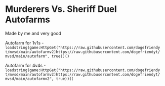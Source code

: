 # Murderers Vs. Sheriff Duel Autofarms

Made by me and very good

Autofarm for 1v1s - ```loadstring(game:HttpGet("https://raw.githubusercontent.com/dogefriendyt/mvsd/main/autofarmv2)https://raw.githubusercontent.com/dogefriendyt/mvsd/main/autofarm", true))()```

Autofarm for 4v4s - ```loadstring(game:HttpGet("https://raw.githubusercontent.com/dogefriendyt/mvsd/main/autofarmv2)https://raw.githubusercontent.com/dogefriendyt/mvsd/main/autofarmv2", true))()```
